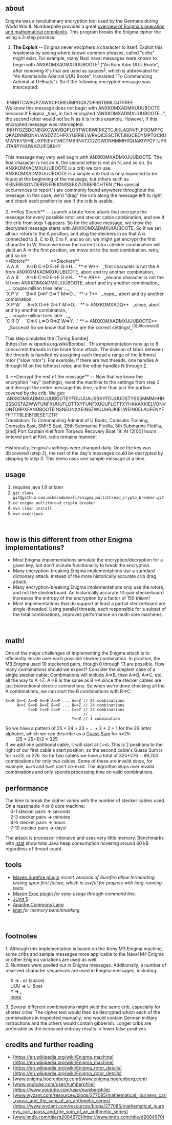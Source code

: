 ## about

Enigma was a revolutionary encryption tool used by the Germans during World War II. Numberphile provides a great [overview of Enigma's operation and mathematical complexity](https://www.youtube.com/watch?v=G2_Q9FoD-oQ). This program breaks the Enigma cipher the using a 3-step process:

1. **The Exploit** -- Enigma never enciphers a character to itself. Exploit this weakness by seeing where known common phrases, called "cribs" might exist. For example, many Nazi naval messages were known to begin with ANXKOMXADMXUUUBOOTE<sup>[1](#footnote1)</sup> ("An Kom Adm UUU Boote", after removing X's that are used as spaces<sup>[2](#footnote2)</sup>, which is abbreviated for "An Kommandie Admiral UUU Boote", translated "To Commanding Admiral of U-Boats"). So if the following encrypted message was intercepted:
<br>
`ENNRTCWAQPZAWXCPOREUMPOQXZDFRRTBMLOJTFRFF`  
<br>
We know this message does not begin with ANXKOMXADMXUUUBOOTE because if Enigma _had_ in fact encrypted "ANXKOMXADMXUUUBOOTE...", the second letter would not be N as it is in this example. However, if this encrypted message was intercepted:
<br>
`RKHYGZSDCNBGKCWAVBQPLORTWCRWERKZTCJIKLAQNVFLPOOMPFCQKAQNNRQNVLWSDZZDHPXYUERIELWRVQICESCTKTJBGCBDYMPTGCRUMWYKVWHILUXPEIEVTVBCTMBRNVCCQZGWDNHMMHXQUAKIYPGYTJPRJTARPYHUWXEUIFQIUHY`
<br>
<br>
This message may very well begin with ANXKOMXADMXUUUBOOTE. The first character is not an A, the second letter is not an N, and so on. So ANXKOMXADMXUUUBOOTE is a crib we can use. 
ANXKOMXADMXUUUBOOTE is a simple crib that is only expected to be found at the beginning of the message, but others such as KEINEBESONDERENEREIGNISSEXZUXBERICHTEN ("No special occurrences to report") are commonly found anywhere throughout the message. In this case, we'd "drag" the crib along the message left to right and check each position to see if the crib is usable.
<br>
<br>
2. **Key Search** -- Launch a brute force attack that encrypts the message for every possible rotor and stecker cable combination, and see if the crib from step 1 appears. So for the above message, we know the decrypted message starts with ANXKOMXADMXUUUBOOTE. So if we set all our rotors to the A position, and plug the steckers in so that A is connected to B, C to D, E to F, and so on, we might get encrypt the first character to W. Since we know the correct rotor+stecker combination will yield an A in the first position, we move on to the next combination. retry, and so on:
<br>
**Rotors** &nbsp;&nbsp;&nbsp;&nbsp;&nbsp;&nbsp;&nbsp;&nbsp;&nbsp;&nbsp;&nbsp;&nbsp;&nbsp;&nbsp;&nbsp; **Steckers**<br>
`A A A`&nbsp;&nbsp;&nbsp;&nbsp;`A=>B C=>D E=>F G=>H...` **&rarr; W** &nbsp;&nbsp;_first character is not the A from ANXKOMXADMXUUUBOOTE, abort and try another combination_<br>
`A A B`&nbsp;&nbsp;&nbsp;&nbsp;`A=>B C=>D E=>F G=>H...` **&rarr; AR** &nbsp;&nbsp;_second character is not the N from ANXKOMXADMXUUUBOOTE, abort and try another combination_<br>
_... couple million tries later ..._<br>
`X P V`&nbsp;&nbsp;&nbsp;&nbsp;`B=>X D=>F G=>T M=>O...` **&rarr; T** &nbsp;&nbsp;_nope_, abort and try another combination_<br>
`X P W`&nbsp;&nbsp;&nbsp;&nbsp;`B=>X D=>F G=>T M=>O...` **&rarr; ANXKOMXADQ** &nbsp;&nbsp;_close, abort and try another combination_<br>
_... couple million tries later ..._<br>
`C R O`&nbsp;&nbsp;&nbsp;&nbsp;`C=>K L=>O R=>Z W=>Y...` **&rarr; ANXKOMXADMXUUUBOOTE** &nbsp;&nbsp;_Success! So we know that these are the correct settings!_<sup>[3](#footnote3)</sup><br>
<br>
This step simulates the [Turing Bombe](https://en.wikipedia.org/wiki/Bombe) . This implementation runs up to 8 concurrent threads in the brute force attack. The division of labor between the threads is handled by assigning each thread a range of the leftmost rotor ("slow rotor"). For example, if there are two threads, one handles A through M on the leftmost rotor, and the other handles N through Z.
<br>
<br>
3. **Decrypt the rest of the message** -- Now that we know the encryption "key" (settings), reset the machine to the settings from step 2 and decrypt the entire message this time, rather than just the portion covered by the crib. We get:<br>
`ANXKOMXADMXUUUBOOTEYFDUUUAUSBXYFDUUUOSTYSSSMMMHHHSSSOSTAZWWFUNFXUUUFLOTTXYFUNFXUUUFLOTTXYHAKAXKIELVONVONTORPXFANGBOOTEINSNEUNXXEINSZWOUHRJKIELWEINGELAUFENYFFFTTTBLEIBTBESETZTR`
<br>
Translation: To Commanding Admiral of U Boats, Comsubs Training, Comsubs East, SMHS East, 25th Submarine Flotilla, 5th Submarine Flotilla, [and] Port Captain Kiel from Torpedo Recovery Boat 19: At 12[00] hours entered port at Kiel, radio remains manned.
<br>
<br>
Historically, Enigma's settings were changed daily. Once the key was discovered (step 2), the rest of the day's messages could be decrypted by skipping to step 3. This demo uses one sample message at a time.
<br>

## usage

1. requires java 1.8 or later
1. `git clone git@github.com:mikerodonnell/enigma_multithread_crypto_breaker.git`
1. `cd enigma_multithread_crypto_breaker`
1. `mvn clean install`
1. `mvn exec:java`
<br>

## how is this different from other Enigma implementations?

* Most Enigma implementations simulate the encryption/decryption for a given key, but don't include functionality to break the encryption.
* Many encryption-breaking Enigma implementations use a standard dictionary attack, instead of the more historically accurate crib drag attack.
* Many encryption-breaking Enigma implementations only use the rotors, and not the steckerboard. An historically accurate 10-pair steckerboard increases the entropy of the encryption by a factor of 150 _trillion_!
* Most implementations that do support at least a partial steckerboard are single-threaded. Using parallel threads, each responsible for a subset of the total combinations, improves performance on multi-core machines.
<br>

## math!
One of the major challenges of implementing the Enigma attack is to efficiently iterate over each possible stecker combination. In practice, the M3 Enigma used 10 steckered pairs, though 0 through 13 are possible. How many combinations should we expect? Consider the simplest case of a single stecker cable:
Combinations will include A=>B, then A=>B, A=>C, etc. all the way to A=>Z. A=>B is the same as B=>A since the stecker cables are just bidirectional electric connections. So when we're done checking all the A combinations, we can start the B combinations with B=>C:
```
A=>B A=>C A=>D A=>E A=>F ... A=>Z // 25 combinations
     B=>C B=>D B=>E B=>F ... B=>Z // 24 combinations
          C=>D C=>E C=>F ... C=>Z // 23 combinations
                                  // . . .
                             Y=>Z // 1 combination
```

So we have a pattern of 25 + 24 + 23 + ... + 3 + 2 + 1 for the 26 letter alphabet, which we can describe as a [Guass Sum](https://www.wyzant.com/resources/blogs/277085/mathematical_journeys_carl_gauss_and_the_sum_of_an_arithmetic_series) for n=25:<br>
&nbsp;&nbsp;&nbsp;&nbsp;&nbsp;&nbsp;&nbsp;&nbsp;(25 * 25+1)/2 = 325<br>
If we add one additional cable, it will start at `C=>D`. This is 2 positions to the right of our first cable's start position, so the second cable's Guass Sum is for n=23, or 276. So for two cables we have a total of 325*276 = 89,700 combinations for only two cables. Some of these are invalid since, for example, `A=>R` and `B=>R` can't co-exist. The algorithm skips over invalid combinations and only spends processing time on valid combinations.
<br>


## performance
The time to break the cipher varies with the number of stecker cables used. On a reasonable 4 or 8 core machine:<br>
&nbsp;&nbsp;&nbsp;&nbsp;0-1 stecker pairs **&rarr;** seconds<br>
&nbsp;&nbsp;&nbsp;&nbsp;2-3 stecker pairs **&rarr;** minutes<br>
&nbsp;&nbsp;&nbsp;&nbsp;4-6 stecker pairs **&rarr;** hours<br>
&nbsp;&nbsp;&nbsp;&nbsp;7-10 stecker pairs **&rarr;** days!<br>

The attack is processor intensive and uses very little memory. Benchmarks with [jstat](https://docs.oracle.com/javase/8/docs/technotes/tools/unix/jstat.html) show total Java heap consumption hovering around 60 kB regardless of thread count.

## tools

* [Maven Surefire plugin](https://maven.apache.org/surefire/maven-surefire-plugin) _recent versions of Surefire allow terminating testing upon first failure, which is useful for projects with long-running tests._
* [Maven Exec plugin](http://www.mojohaus.org/exec-maven-plugin) _for easy usage through command line._
* [JUnit 5](http://junit.org)
* [Apache Commons Lang](https://commons.apache.org/proper/commons-lang)
* [jstat](https://docs.oracle.com/javase/8/docs/technotes/tools/unix/jstat.html) _for memory benchmarking_
<br>

## footnotes

<a name="footnote1">1</a>. Although this implementation is based on the Army M3 Enigma machine, some cribs and sample messages more applicable to the Naval M4 Enigma or other Enigma variations are used as well.<br>
<a name="footnote2">2</a>. Numbers were spelled out in Enigma messages. Additionally, a number of reserved character sequences are used in Enigma messages, including:

&nbsp;&nbsp;&nbsp;&nbsp;X **&rarr; .** or (space)<br>
&nbsp;&nbsp;&nbsp;&nbsp;UUU **&rarr;** U-Boat<br>
&nbsp;&nbsp;&nbsp;&nbsp;Y **&rarr; ,**<br>
&nbsp;&nbsp;&nbsp;&nbsp;[more](http://www.codesandciphers.org.uk/documents/egenproc/egenproc.pdf)

<a name="footnote3">3</a>. Several different combinations might yield the same crib, especially for shorter cribs. The cipher text would then be decrypted which each of the combinations in inspected manually; one would contain German military instructions and the others would contain gibberish. Longer cribs are preferable as the increased entropy results in fewer false positives.
<br>

## credits and further reading
* [https://en.wikipedia.org/wiki/Enigma_machine](https://en.wikipedia.org/wiki/Enigma_machine)
* [https://en.wikipedia.org/wiki/Enigma_rotor_details](https://en.wikipedia.org/wiki/Enigma_rotor_details)
* [www.enigma.hoerenberg.com](www.enigma.hoerenberg.com)
* [www.youtube.com/user/numberphile](https://www.youtube.com/user/numberphile)
* [www.wyzant.com/resources/blogs/277085/mathematical_journeys_carl_gauss_and_the_sum_of_an_arithmetic_series](https://www.wyzant.com/resources/blogs/277085/mathematical_journeys_carl_gauss_and_the_sum_of_an_arithmetic_series)
* [www.imdb.com/title/tt2084970](http://www.imdb.com/title/tt2084970)
